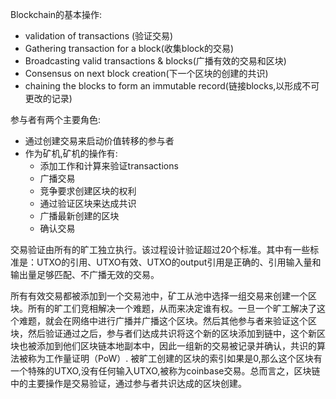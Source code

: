 Blockchain的基本操作:
- validation of transactions (验证交易)
- Gathering transaction for a block(收集block的交易)
- Broadcasting valid transactions & blocks(广播有效的交易和区块)
- Consensus on next block creation(下一个区块的创建的共识)
- chaining the blocks to form an immutable record(链接blocks,以形成不可更改的记录)

参与者有两个主要角色:
- 通过创建交易来启动价值转移的参与者
- 作为矿机,矿机的操作有:
  - 添加工作和计算来验证transactions
  - 广播交易
  - 竞争要求创建区块的权利
  - 通过验证区块来达成共识
  - 广播最新创建的区块
  - 确认交易

交易验证由所有的旷工独立执行。该过程设计验证超过20个标准。其中有一些标准是：UTXO的引用、UTXO有效、UTXO的output引用是正确的、引用输入量和输出量足够匹配、不广播无效的交易。

所有有效交易都被添加到一个交易池中，矿工从池中选择一组交易来创建一个区块。所有的旷工们竞相解决一个难题，从而来决定谁有权。一旦一个旷工解决了这个难题，就会在网络中进行广播并广播这个区块。然后其他参与者来验证这个区块，然后验证通过之后，参与者们达成共识将这个新的区块添加到链中，这个新区块也被添加到他们区块链本地副本中，因此一组新的交易被记录并确认，共识的算法被称为工作量证明（PoW）. 被旷工创建的区块的索引如果是0,那么这个区块有一个特殊的UTXO,没有任何输入UTXO,被称为coinbase交易。总而言之，区块链中的主要操作是交易验证，通过参与者共识达成的区块创建。




